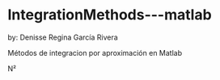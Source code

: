 # IntegrationMethods---matlab
by: Denisse Regina García Rivera

  Métodos de integracion por aproximación en Matlab


N²
